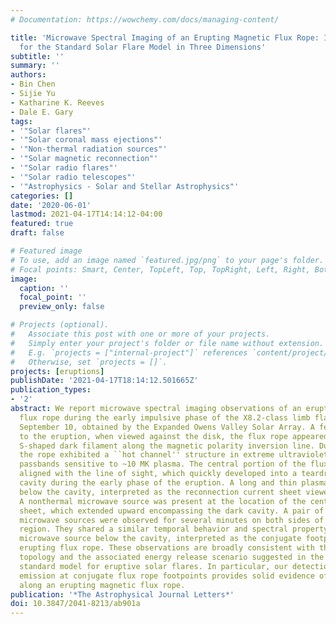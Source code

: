 ```yaml
---
# Documentation: https://wowchemy.com/docs/managing-content/

title: 'Microwave Spectral Imaging of an Erupting Magnetic Flux Rope: Implications
  for the Standard Solar Flare Model in Three Dimensions'
subtitle: ''
summary: ''
authors:
- Bin Chen
- Sijie Yu
- Katharine K. Reeves
- Dale E. Gary
tags:
- '"Solar flares"'
- '"Solar coronal mass ejections"'
- '"Non-thermal radiation sources"'
- '"Solar magnetic reconnection"'
- '"Solar radio flares"'
- '"Solar radio telescopes"'
- '"Astrophysics - Solar and Stellar Astrophysics"'
categories: []
date: '2020-06-01'
lastmod: 2021-04-17T14:14:12-04:00
featured: true 
draft: false

# Featured image
# To use, add an image named `featured.jpg/png` to your page's folder.
# Focal points: Smart, Center, TopLeft, Top, TopRight, Left, Right, BottomLeft, Bottom, BottomRight.
image:
  caption: ''
  focal_point: ''
  preview_only: false

# Projects (optional).
#   Associate this post with one or more of your projects.
#   Simply enter your project's folder or file name without extension.
#   E.g. `projects = ["internal-project"]` references `content/project/deep-learning/index.md`.
#   Otherwise, set `projects = []`.
projects: [eruptions]
publishDate: '2021-04-17T18:14:12.501665Z'
publication_types:
- '2'
abstract: We report microwave spectral imaging observations of an erupting magnetic
  flux rope during the early impulsive phase of the X8.2-class limb flare on 2017
  September 10, obtained by the Expanded Owens Valley Solar Array. A few days prior
  to the eruption, when viewed against the disk, the flux rope appeared as a reverse
  S-shaped dark filament along the magnetic polarity inversion line. During the eruption,
  the rope exhibited a ``hot channel'' structure in extreme ultraviolet and soft X-ray
  passbands sensitive to ~10 MK plasma. The central portion of the flux rope was nearly
  aligned with the line of sight, which quickly developed into a teardrop-shaped dark
  cavity during the early phase of the eruption. A long and thin plasma sheet formed
  below the cavity, interpreted as the reconnection current sheet viewed edge on.
  A nonthermal microwave source was present at the location of the central current
  sheet, which extended upward encompassing the dark cavity. A pair of nonthermal
  microwave sources were observed for several minutes on both sides of the main flaring
  region. They shared a similar temporal behavior and spectral property to the central
  microwave source below the cavity, interpreted as the conjugate footpoints of the
  erupting flux rope. These observations are broadly consistent with the magnetic
  topology and the associated energy release scenario suggested in the three-dimensional
  standard model for eruptive solar flares. In particular, our detection of nonthermal
  emission at conjugate flux rope footpoints provides solid evidence of particle transport
  along an erupting magnetic flux rope.
publication: '*The Astrophysical Journal Letters*'
doi: 10.3847/2041-8213/ab901a
---
```

